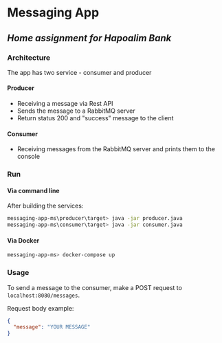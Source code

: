 # Messaging App

## _Home assignment for Hapoalim Bank_

### Architecture

The app has two service - consumer and producer

#### Producer

- Receiving a message via Rest API
- Sends the message to a RabbitMQ server
- Return status 200 and "success" message to the client

#### Consumer

- Receiving messages from the RabbitMQ server and prints them to the console

### Run

#### Via command line

After building the services:

```sh
messaging-app-ms\producer\target> java -jar producer.java
messaging-app-ms\consumer\target> java -jar consumer.java
```

#### Via Docker

```sh
messaging-app-ms> docker-compose up
```

### Usage
To send a message to the consumer, make a POST request to `localhost:8080/messages`.

Request body example:
```json
{
  "message": "YOUR MESSAGE"
}
```